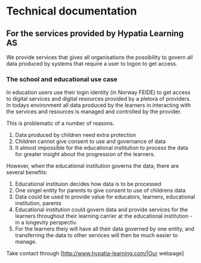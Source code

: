 # Technical documentation

## For the services provided by Hypatia Learning AS

We provide services that gives all organisations the possibility to govern all data produced by systems that require a user to logon to get access.

### The school and educational use case

In education users use their login identity (in Norway FEIDE) to get access to digital services and digital resources provided by a pletora of providers. In todays environment all data produced by the learners in interacting with the services and resources is managed and controlled by the provider.

This is problematic of a number of reasons.

1. Data produced by children need extra protection
2. Children cannot give consent to use and governance of data
3. It almost impossible for the educational institution to process the data for greater insight about the progression of the learners.

However, when the educational institution governs the data, there are several benefits:

1. Educational instituion decides how data is to be processed
2. One singel entity for parents to give consent to use of childrens data
3. Data could be used to provide value for educators, learners, educational institution, parents
4. Educational institution could govern data and provide services for the learners throughout their learning carrier at the educational institution - in a longevity perspectiv.
5. For the learners theiy will have all their data governed by one entity, and transferring the data to other services will then be much easier to manage.

Take contact through [http://www.hypatia-learning.com/|Our webpage]
